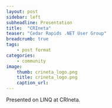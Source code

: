 ```yaml
---
layout: post
sidebar: left
subheadline: Presentation
title:  "CRIneta"
teaser: "Cedar Rapids .NET User Group"
breadcrumb: true
tags:
    - post format
categories:
    - community
image:
    thumb: crineta_logo.png
    title: crineta_logo.png
    caption_url: 
---
```

Presented on LINQ at CRIneta.
